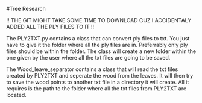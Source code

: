 #Tree Research

!! THE GIT MIGHT TAKE SOME TIME TO DOWNLOAD CUZ I ACCIDENTALY ADDED ALL THE PLY FILES TO IT !!

The PLY2TXT.py contains a class that can convert ply files to txt. You just have to give it the folder where 
all the ply files are in. Preferrably only ply files should be within the folder. 
The class will create a new folder within the one given by the user where all the txt files are going to be saved.

The Wood_leave_separator contains a class that will read the txt files created by PLY2TXT and seperate the wood from the leaves. It will then try to save the wood points to another txt file in a directory it will create. All it requires is the path to the folder where all the txt files from PLY2TXT are located. 
